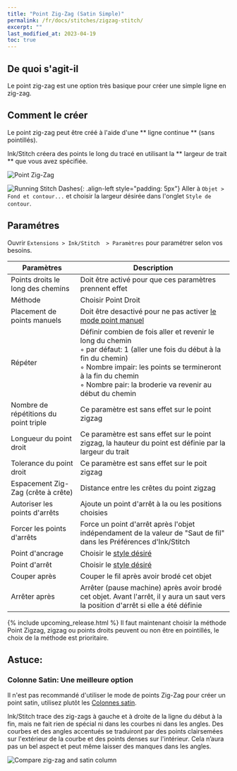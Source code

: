 ```yaml
---
title: "Point Zig-Zag (Satin Simple)"
permalink: /fr/docs/stitches/zigzag-stitch/
excerpt: ""
last_modified_at: 2023-04-19
toc: true
---
```

## De quoi s'agit-il

Le point zig-zag est une option très basique pour créer une simple ligne en zig-zag.
## Comment le créer

Le point zig-zag peut être créé à l'aide d'une ** ligne continue ** (sans pointillés).

Ink/Stitch créera des points le long du tracé en utilisant la ** largeur de trait ** que vous avez spécifiée.

![Point Zig-Zag](/assets/images/docs/stitches-zigzag.jpg)

![Running Stitch Dashes](/assets/images/docs/simple-satin-stroke.jpg){: .align-left style="padding: 5px"}
Aller à `Objet > Fond et contour...` et choisir la largeur désirée dans l'onglet `Style de contour`.

## Paramétres

Ouvrir `Extensions > Ink/Stitch  > Paramètres` pour paramétrer selon vos besoins.

|Paramètres|Description|
|---|---|
|Points droits le long des chemins |Doit être activé pour que ces paramètres prennent effet|
|Méthode                           |Choisir Point Droit|
|Placement de points manuels       |Doit être desactivé pour ne pas activer [le mode point manuel](/fr/docs/stitches/manual-stitch/)|
|Répéter                           |Définir combien de fois aller et revenir le long du chemin<br />◦ par défaut: 1 (aller une fois du début à la fin du chemin)<br />◦ Nombre impair: les points se termineront à la fin du chemin<br />◦ Nombre pair: la broderie va revenir au début du chemin|
|Nombre de répétitions du point triple |Ce paramètre est sans effet sur le point zigzag|
|Longueur du point droit           |Ce paramètre est sans effet sur le point zigzag, la hauteur du point est définie par la largeur du trait|
|Tolerance du point droit          |Ce paramètre est sans effet sur le poit zigzag|
|Espacement Zig-Zag (crête à crête)|Distance entre les crêtes du point zigzag|
|Autoriser les points d'arrêts     |Ajoute un point d'arrêt à la ou les positions choisies|
|Forcer les points d'arrêts        |Force un point d'arrêt après l'objet indépendament de la valeur de "Saut de fil" dans les Préférences d'Ink/Stitch|
|Point d'ancrage                  |Choisir le  [style désiré](/fr/docs/stitches/lock-stitches/)|
|Point d'arrêt                    |Choisir le  [style désiré](/fr/docs/stitches/lock-stitches/)|
|Couper après                      |Couper le fil après avoir brodé cet objet|
|Arrêter après                     |Arrêter (pause machine) après avoir brodé cet objet. Avant l'arrêt, il y aura un saut vers la position d'arrêt si elle a été définie|

{% include upcoming_release.html %} 
Il faut maintenant choisir la méthode Point Zigzag, zigzag ou points droits peuvent ou non être en pointillés, le choix de la méthode est prioritaire.



## Astuce:

### Colonne Satin: Une meilleure option

Il n'est pas recommandé d'utiliser le mode de points Zig-Zag pour créer un point satin, utilisez plutôt les  [Colonnes satin](/fr/docs/stitches/satin-column/).

Ink/Stitch trace des zig-zags à gauche et à droite de la ligne du début à la fin, mais ne fait rien de spécial ni dans les courbes ni dans les angles. Des courbes et des angles accentués se traduiront par des points clairsemées sur l'extérieur de la courbe et des points denses sur l'intérieur. Cela n’aura pas un bel aspect et peut même laisser des manques dans les angles. 

![Compare zig-zag and satin column](/assets/images/docs/en/zig-zag-column.jpg)
